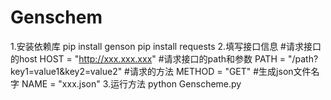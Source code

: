 # Genschem
1.安装依赖库
  pip install genson
  pip install requests
2.填写接口信息
  #请求接口的host
  HOST = "http://xxx.xxx.xxx"
  #请求接口的path和参数
  PATH = "/path?key1=value1&key2=value2"
  #请求的方法
  METHOD = "GET"
  #生成json文件名字
  NAME = "xxx.json"
 3.运行方法
  python Genscheme.py
